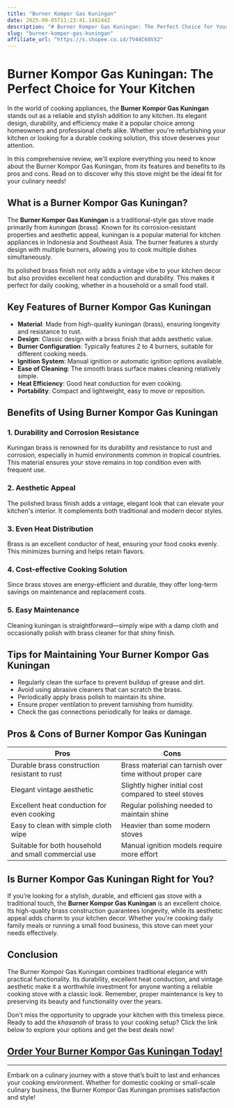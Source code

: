 ```yaml
---
title: "Burner Kompor Gas Kuningan"
date: 2025-09-05T11:23:41.149244Z
description: "# Burner Kompor Gas Kuningan: The Perfect Choice for Your Kitchen..."
slug: "burner-kompor-gas-kuningan"
affiliate_url: "https://s.shopee.co.id/7V44C68VX2"
---
```

# Burner Kompor Gas Kuningan: The Perfect Choice for Your Kitchen

In the world of cooking appliances, the **Burner Kompor Gas Kuningan** stands out as a reliable and stylish addition to any kitchen. Its elegant design, durability, and efficiency make it a popular choice among homeowners and professional chefs alike. Whether you're refurbishing your kitchen or looking for a durable cooking solution, this stove deserves your attention.

In this comprehensive review, we'll explore everything you need to know about the Burner Kompor Gas Kuningan, from its features and benefits to its pros and cons. Read on to discover why this stove might be the ideal fit for your culinary needs!

## What is a Burner Kompor Gas Kuningan?

The **Burner Kompor Gas Kuningan** is a traditional-style gas stove made primarily from *kuningan* (brass). Known for its corrosion-resistant properties and aesthetic appeal, kuningan is a popular material for kitchen appliances in Indonesia and Southeast Asia. The burner features a sturdy design with multiple burners, allowing you to cook multiple dishes simultaneously.

Its polished brass finish not only adds a vintage vibe to your kitchen decor but also provides excellent heat conduction and durability. This makes it perfect for daily cooking, whether in a household or a small food stall.

## Key Features of Burner Kompor Gas Kuningan

- **Material**: Made from high-quality kuningan (brass), ensuring longevity and resistance to rust.
- **Design**: Classic design with a brass finish that adds aesthetic value.
- **Burner Configuration**: Typically features 2 to 4 burners, suitable for different cooking needs.
- **Ignition System**: Manual ignition or automatic ignition options available.
- **Ease of Cleaning**: The smooth brass surface makes cleaning relatively simple.
- **Heat Efficiency**: Good heat conduction for even cooking.
- **Portability**: Compact and lightweight, easy to move or reposition.

## Benefits of Using Burner Kompor Gas Kuningan

### 1. Durability and Corrosion Resistance

Kuningan brass is renowned for its durability and resistance to rust and corrosion, especially in humid environments common in tropical countries. This material ensures your stove remains in top condition even with frequent use.

### 2. Aesthetic Appeal

The polished brass finish adds a vintage, elegant look that can elevate your kitchen's interior. It complements both traditional and modern decor styles.

### 3. Even Heat Distribution

Brass is an excellent conductor of heat, ensuring your food cooks evenly. This minimizes burning and helps retain flavors.

### 4. Cost-effective Cooking Solution

Since brass stoves are energy-efficient and durable, they offer long-term savings on maintenance and replacement costs.

### 5. Easy Maintenance

Cleaning kuningan is straightforward—simply wipe with a damp cloth and occasionally polish with brass cleaner for that shiny finish.

## Tips for Maintaining Your Burner Kompor Gas Kuningan

- Regularly clean the surface to prevent buildup of grease and dirt.
- Avoid using abrasive cleaners that can scratch the brass.
- Periodically apply brass polish to maintain its shine.
- Ensure proper ventilation to prevent tarnishing from humidity.
- Check the gas connections periodically for leaks or damage.

## Pros & Cons of Burner Kompor Gas Kuningan

| Pros | Cons |
| ----------- | ------------ |
| Durable brass construction resistant to rust | Brass material can tarnish over time without proper care |
| Elegant vintage aesthetic | Slightly higher initial cost compared to steel stoves |
| Excellent heat conduction for even cooking | Regular polishing needed to maintain shine |
| Easy to clean with simple cloth wipe | Heavier than some modern stoves |
| Suitable for both household and small commercial use | Manual ignition models require more effort |

## Is Burner Kompor Gas Kuningan Right for You?

If you’re looking for a stylish, durable, and efficient gas stove with a traditional touch, the **Burner Kompor Gas Kuningan** is an excellent choice. Its high-quality brass construction guarantees longevity, while its aesthetic appeal adds charm to your kitchen decor. Whether you're cooking daily family meals or running a small food business, this stove can meet your needs effectively.

## Conclusion

The Burner Kompor Gas Kuningan combines traditional elegance with practical functionality. Its durability, excellent heat conduction, and vintage aesthetic make it a worthwhile investment for anyone wanting a reliable cooking stove with a classic look. Remember, proper maintenance is key to preserving its beauty and functionality over the years.

Don't miss the opportunity to upgrade your kitchen with this timeless piece. Ready to add the *khasanah* of brass to your cooking setup? Click the link below to explore your options and get the best deals now!

## [Order Your Burner Kompor Gas Kuningan Today!](https://s.shopee.co.id/7V44C68VX2)

---

Embark on a culinary journey with a stove that’s built to last and enhances your cooking environment. Whether for domestic cooking or small-scale culinary business, the Burner Kompor Gas Kuningan promises satisfaction and style!